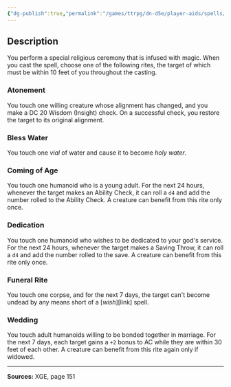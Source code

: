 ```yaml
---
{"dg-publish":true,"permalink":"/games/ttrpg/dn-d5e/player-aids/spells/level-1/ceremony/","tags":["TTRPG/DND/5e","verbal","somatic","material","ritual","buff"]}
---
```



## Description
You perform a special religious ceremony that is infused with magic.
When you cast the spell, choose one of the following rites, the target of which must be within 10 feet of you throughout the casting.

### Atonement
You touch one willing creature whose alignment has changed, and you make a DC 20 Wisdom (Insight) check.
On a successful check, you restore the target to its original alignment.

### Bless Water
You touch one *vial* of water and cause it to become *holy water*.

### Coming of Age
You touch one humanoid who is a young adult.
For the next 24 hours, whenever the target makes an Ability Check, it can roll a `d4` and add the number rolled to the Ability Check.
A creature can benefit from this rite only once.

### Dedication
You touch one humanoid who wishes to be dedicated to your god's service.
For the next 24 hours, whenever the target makes a Saving Throw, it can roll a `d4` and add the number rolled to the save.
A creature can benefit from this rite only once.

### Funeral Rite
You touch one corpse, and for the next 7 days, the target can't become undead by any means short of a [*wish*][link] spell.

### Wedding
You touch adult humanoids willing to be bonded together in marriage.
For the next 7 days, each target gains a `+2` bonus to AC while they are within 30 feet of each other.
A creature can benefit from this rite again only if widowed.

---

**Sources:** XGE, page 151
